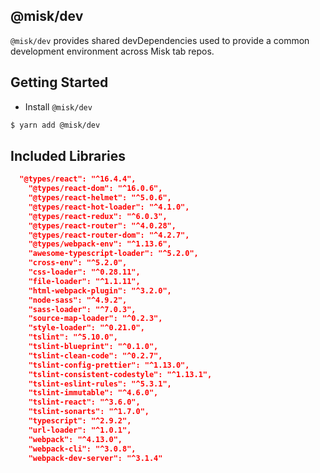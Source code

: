 @misk/dev
---

`@misk/dev` provides shared devDependencies used to provide a common development environment across Misk tab repos.

Getting Started
---

- Install `@misk/dev`

```bash
$ yarn add @misk/dev
```

Included Libraries
---

```JSON
  "@types/react": "^16.4.4",
    "@types/react-dom": "^16.0.6",
    "@types/react-helmet": "^5.0.6",
    "@types/react-hot-loader": "^4.1.0",
    "@types/react-redux": "^6.0.3",
    "@types/react-router": "^4.0.28",
    "@types/react-router-dom": "^4.2.7",
    "@types/webpack-env": "^1.13.6",
    "awesome-typescript-loader": "^5.2.0",
    "cross-env": "^5.2.0",
    "css-loader": "^0.28.11",
    "file-loader": "^1.1.11",
    "html-webpack-plugin": "^3.2.0",
    "node-sass": "^4.9.2",
    "sass-loader": "^7.0.3",
    "source-map-loader": "^0.2.3",
    "style-loader": "^0.21.0",
    "tslint": "^5.10.0",
    "tslint-blueprint": "^0.1.0",
    "tslint-clean-code": "^0.2.7",
    "tslint-config-prettier": "^1.13.0",
    "tslint-consistent-codestyle": "^1.13.1",
    "tslint-eslint-rules": "^5.3.1",
    "tslint-immutable": "^4.6.0",
    "tslint-react": "^3.6.0",
    "tslint-sonarts": "^1.7.0",
    "typescript": "^2.9.2",
    "url-loader": "^1.0.1",
    "webpack": "^4.13.0",
    "webpack-cli": "^3.0.8",
    "webpack-dev-server": "^3.1.4"
```